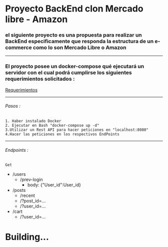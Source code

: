 # Proyecto BackEnd clon Mercado libre - Amazon

### el siguiente proyecto es una propuesta para realizar un BackEnd especificamente que responda la estructura de un e-commerce como lo son Mercado Libre o Amazon

---

### El proyecto posee un docker-compose qué ejecutará un servidor con el cual podrá cumplirse los siguientes requerimientos solicitados :

[Requerimientos](https://github.com/andremov/dllo-backend-front-proy1/blob/main/README.md "Requerimientos")

---

###### Pasos :

    1. Haber instalado Docker
    2. Ejecutar en Bash "docker-compose up -d"
    3.Utilizar un Rest API para hacer peticiones en "localhost:8080"
    4.Hacer las peticiones en los respectivos EndPoints

---

###### Endpoints :

    Get

- /users
  - /prev-login
    - body: {"User_id":User_id}
- /posts
  - /recent
  - /?post_id=...
  - /?user_id=...
- /cart
  - /?user_id=...

# Building...
